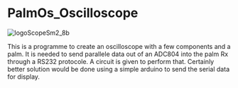# PalmOs_Oscilloscope
![logoScopeSm2_8b](https://user-images.githubusercontent.com/42121106/91620104-48407380-e98f-11ea-80fc-fcfcbf9374b4.gif)

This is a programme to create an oscilloscope with a few components and a palm.
It is needed to send parallele data out of an ADC804 into the palm Rx through a RS232 protocole. A circuit is given to perform that. Certainly better solution would be done using a simple arduino to send the serial data for display.
